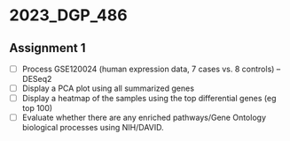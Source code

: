 # 2023_DGP_486

## Assignment 1

- [ ] Process GSE120024 (human expression data, 7 cases vs. 8 controls) – DESeq2
- [ ] Display a PCA plot using all summarized genes
- [ ] Display a heatmap of the samples using the top differential genes (eg top 100)
- [ ] Evaluate whether there are any enriched pathways/Gene Ontology biological processes using NIH/DAVID.
